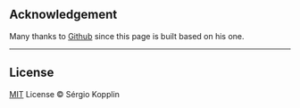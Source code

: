 ## Acknowledgement
Many thanks to [Github](sergiokopplin.github.io/indigo/) since this page is built based on his one.

---
## License

[MIT](https://kopplin.mit-license.org/) License © Sérgio Kopplin
